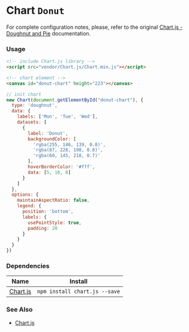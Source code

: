 # Chart `Donut`

For complete configuration notes, please, refer to the original [Chart.js - Doughnut and Pie](http://www.chartjs.org/docs/latest/charts/doughnut.html) documentation.

<!-- STORY -->

### Usage

```html
<!-- include Chart.js library -->
<script src="vendor/Chart.js/Chart.min.js"></script>

<!-- chart element -->
<canvas id="donut-chart" height="223"></canvas>

```
```js
// init chart
new Chart(document.getElementById("donut-chart"), {
  type: 'doughnut',
  data: {
    labels: ['Mon', 'Tue', 'Wed'],
    datasets: [
      {
        label: 'Donut',
        backgroundColor: [
          'rgba(255, 146, 139, 0.8)',
          'rgba(87, 228, 198, 0.8)',
          'rgba(60, 145, 218, 0.7)'
        ],
        hoverBorderColor: '#fff',
        data: [5, 10, 8]
      }
    ]
  },
  options: {
    maintainAspectRatio: false,
    legend: {
      position: 'bottom',
      labels: {
        usePointStyle: true,
        padding: 20
      }
    }
  }
})
```

### Dependencies

| Name        | Install    |
|-------------|---------|
| [Chart.js](http://www.chartjs.org/) | `npm install chart.js --save` |


### See Also
- [Chart.js](http://www.chartjs.org/)
